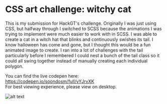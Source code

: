 # CSS art challenge: witchy cat
This is my submission for HackGT's challenge. Originally I was just using CSS, but halfway through I switched to SCSS because the animations I was trying to implement were much easier to work with in SCSS. I was able to create a cat in a witch hat that blinks and continuously swishes its tail. I know halloween has come and gone, but I thought this would be a fun animated image to create. I ran into a lot of challenges with the tail particularly before I remembered I could nest a bunch of the tail class so it could all swing together instead of manually creating each individual polygon.

You can find the live codepen here: https://codepen.io/soondosm/full/vYJrvXK <br>
For best viewing experience, please view on desktop.

![alt text](https://github.com/Soondosm/challenge0001-submissions/blob/main/css-art-soondos-witchycat/witchycat.gif?raw=true)

